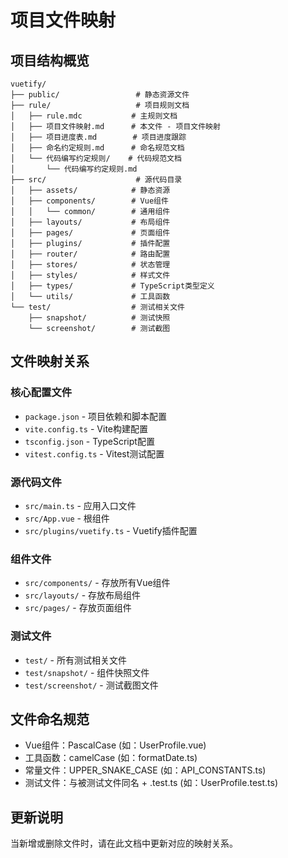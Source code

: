 # 项目文件映射

## 项目结构概览
```
vuetify/
├── public/                 # 静态资源文件
├── rule/                   # 项目规则文档
│   ├── rule.mdc           # 主规则文档
│   ├── 项目文件映射.md      # 本文件 - 项目文件映射
│   ├── 项目进度表.md        # 项目进度跟踪
│   ├── 命名约定规则.md      # 命名规范文档
│   └── 代码编写约定规则/    # 代码规范文档
│       └── 代码编写约定规则.md
├── src/                    # 源代码目录
│   ├── assets/            # 静态资源
│   ├── components/        # Vue组件
│   │   └── common/        # 通用组件
│   ├── layouts/           # 布局组件
│   ├── pages/             # 页面组件
│   ├── plugins/           # 插件配置
│   ├── router/            # 路由配置
│   ├── stores/            # 状态管理
│   ├── styles/            # 样式文件
│   ├── types/             # TypeScript类型定义
│   └── utils/             # 工具函数
└── test/                  # 测试相关文件
    ├── snapshot/          # 测试快照
    └── screenshot/        # 测试截图
```

## 文件映射关系

### 核心配置文件
- `package.json` - 项目依赖和脚本配置
- `vite.config.ts` - Vite构建配置
- `tsconfig.json` - TypeScript配置
- `vitest.config.ts` - Vitest测试配置

### 源代码文件
- `src/main.ts` - 应用入口文件
- `src/App.vue` - 根组件
- `src/plugins/vuetify.ts` - Vuetify插件配置

### 组件文件
- `src/components/` - 存放所有Vue组件
- `src/layouts/` - 存放布局组件
- `src/pages/` - 存放页面组件

### 测试文件
- `test/` - 所有测试相关文件
- `test/snapshot/` - 组件快照文件
- `test/screenshot/` - 测试截图文件

## 文件命名规范
- Vue组件：PascalCase (如：UserProfile.vue)
- 工具函数：camelCase (如：formatDate.ts)
- 常量文件：UPPER_SNAKE_CASE (如：API_CONSTANTS.ts)
- 测试文件：与被测试文件同名 + .test.ts (如：UserProfile.test.ts)

## 更新说明
当新增或删除文件时，请在此文档中更新对应的映射关系。